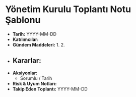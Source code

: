 # Yönetim Kurulu Toplantı Notu Şablonu

- **Tarih:** YYYY-MM-DD
- **Katılımcılar:** 
- **Gündem Maddeleri:**
  1. 
  2. 
- **Kararlar:**
  - 
- **Aksiyonlar:**
  - Sorumlu / Tarih
- **Risk & Uyum Notları:**
- **Takip Eden Toplantı:** YYYY-MM-DD
